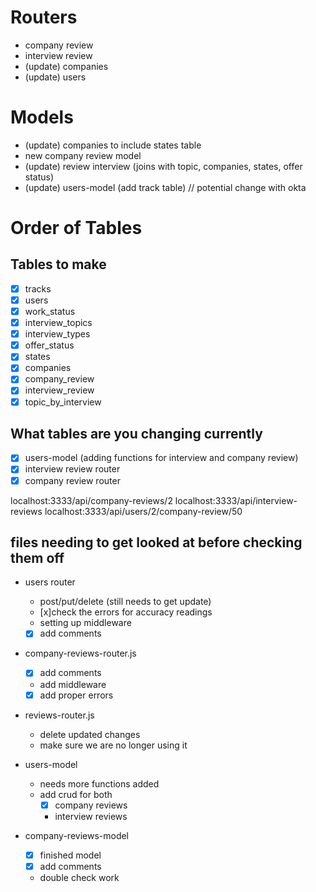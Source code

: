 # Routers

- company review
- interview review
- (update) companies
- (update) users

# Models

- (update) companies to include states table
- new company review model
- (update) review interview (joins with topic, companies, states, offer status)
- (update) users-model (add track table) // potential change with okta

# Order of Tables

## Tables to make

- [x] tracks
- [x] users
- [x] work_status
- [x] interview_topics
- [x] interview_types
- [x] offer_status
- [x] states
- [x] companies
- [x] company_review
- [x] interview_review
- [x] topic_by_interview

## What tables are you changing currently
- [x] users-model (adding functions for interview and company review)
- [x] interview review router
- [x] company review router

localhost:3333/api/company-reviews/2
localhost:3333/api/interview-reviews
localhost:3333/api/users/2/company-review/50


## files needing to get looked at before checking them off
- users router 
  - post/put/delete (still needs to get update)
  - [x]check the errors for accuracy readings
  - setting up middleware
  - [x] add comments

- company-reviews-router.js
  - [x] add comments
  - add middleware
  - [x] add proper errors

- reviews-router.js
  - delete updated changes
  - make sure we are no longer using it

- users-model
  - needs more functions added
  - add crud for both 
    - [x] company reviews 
    - interview reviews

- company-reviews-model
  - [x] finished model
  - [x] add comments
  - double check work

